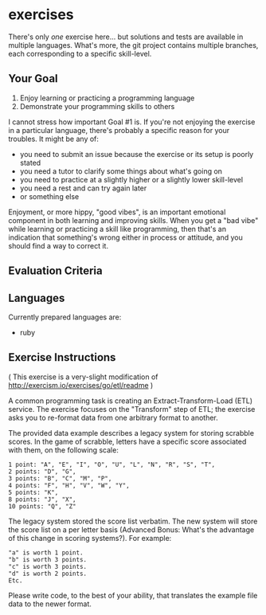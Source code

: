 # exercises

There's only _one_ exercise here... but solutions and tests are available in multiple languages. What's more, the git project contains multiple branches, each corresponding to a specific skill-level.

## Your Goal

1. Enjoy learning or practicing a programming language
2. Demonstrate your programming skills to others

I cannot stress how important Goal #1 is. If you're not enjoying the exercise in a particular language, there's probably a specific reason for your troubles. It might be any of:

- you need to submit an issue because the exercise or its setup is poorly stated
- you need a tutor to clarify some things about what's going on
- you need to practice at a slightly higher or a slightly lower skill-level
- you need a rest and can try again later
- or something else

Enjoyment, or more hippy, "good vibes",  is an important emotional component in both learning and improving skills. When you get a "bad vibe" while learning or practicing a skill like programming, then that's an indication that something's wrong either in process or attitude, and you should find a way to correct it.

## Evaluation Criteria



## Languages

Currently prepared languages are:
  - ruby

## Exercise Instructions

( This exercise is a very-slight modification of http://exercism.io/exercises/go/etl/readme )

A common programming task is creating an Extract-Transform-Load (ETL) service. The exercise focuses on the "Transform" step of ETL; the exercise asks you to re-format data from one arbitrary format to another.

The provided data example describes a legacy system for storing scrabble scores. In the game of scrabble, letters have a specific score associated with them, on the following scale:

    1 point: "A", "E", "I", "O", "U", "L", "N", "R", "S", "T",
    2 points: "D", "G",
    3 points: "B", "C", "M", "P",
    4 points: "F", "H", "V", "W", "Y",
    5 points: "K",
    8 points: "J", "X",
    10 points: "Q", "Z"

The legacy system stored the score list verbatim. The new system will store the score list on a per letter basis (Advanced Bonus: What's the advantage of this change in scoring systems?). For example:


    "a" is worth 1 point.
    "b" is worth 3 points.
    "c" is worth 3 points.
    "d" is worth 2 points.
    Etc.

Please write code, to the best of your ability, that translates the example file data to the newer format.